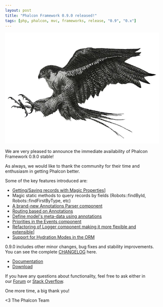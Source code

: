 ```yaml
---
layout: post
title: "Phalcon Framework 0.9.0 released!"
tags: [php, phalcon, mvc, frameworks, release, "0.9", "0.x"]
---
```


![image](/assets/files/2013-02-05-phalcon-logo.jpg)

We are very pleased to announce the immediate availability of Phalcon Framework 0.9.0 stable!

As always, we would like to thank the community for their time and enthusiasm in getting Phalcon better.

<!--more-->
Some of the key features introduced are:

- [Getting/Saving records with Magic Properties](https://docs.phalconphp.com/latest/en/db-models#storing-related-records)]
- Magic static methods to query records by fields (Robots::findById, Robots::findFirstByType, etc)
- [A brand-new Annotations Parser component](https://docs.phalconphp.com/latest/en/annotations)
- [Routing based on Annotations](https://docs.phalconphp.com/latest/en/routing#annotations-router)
- [Define model's meta-data using annotations](https://docs.phalconphp.com/latest/en/db-models#annotations-strategy)
- [Priorities in the Events component](https://docs.phalconphp.com/latest/en/events#listener-priorities)
- [Refactoring of Logger component making it more flexible and extensible](https://docs.phalconphp.com/latest/en/logging)]
- [Support for Hydration Modes in the ORM](https://docs.phalconphp.com/latest/en/db-models#hydration-modes)

0.9.0 includes other minor changes, bug fixes and stability improvements. You can see the complete [CHANGELOG](https://github.com/phalcon/cphalcon/blob/0.9.0/CHANGELOG) here.

- [Documentation](https://docs.phalconphp.com/latest/en/)
- [Download](https://phalconphp.com/download)

If you have any questions about functionality, feel free to ask either in our [Forum](https://forum.phalconphp.com/) or [Stack Overflow](http://stackoverflow.com/questions/tagged/phalcon).

One more time, a big thank you!


<3 The Phalcon Team
